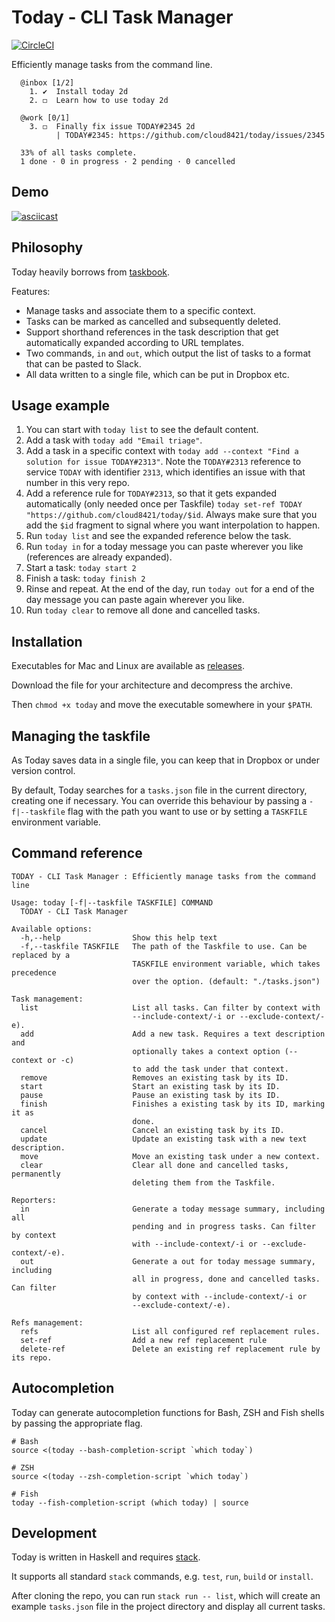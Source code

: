 # Today - CLI Task Manager

[![CircleCI](https://circleci.com/gh/cloud8421/today.svg?style=svg&circle-token=b6247f7bf94460ff15e6b85ba4abbf19cfe62f70)](https://circleci.com/gh/cloud8421/today)

Efficiently manage tasks from the command line.

```
  @inbox [1/2]
    1. ✔  Install today 2d
    2. ◻  Learn how to use today 2d

  @work [0/1]
    3. ◻  Finally fix issue TODAY#2345 2d
          | TODAY#2345: https://github.com/cloud8421/today/issues/2345

  33% of all tasks complete.
  1 done · 0 in progress · 2 pending · 0 cancelled
```

## Demo

[![asciicast](https://asciinema.org/a/263518.svg)](https://asciinema.org/a/263518)

## Philosophy

Today heavily borrows from [taskbook](https://github.com/klaussinani/taskbook).

Features:

- Manage tasks and associate them to a specific context.
- Tasks can be marked as cancelled and subsequently deleted.
- Support shorthand references in the task description that get automatically expanded according to URL templates.
- Two commands, `in` and `out`, which output the list of tasks to a format that can be pasted to Slack.
- All data written to a single file, which can be put in Dropbox etc.

## Usage example

1. You can start with `today list` to see the default content.
2. Add a task with `today add "Email triage"`.
3. Add a task in a specific context with `today add --context "Find a solution for issue TODAY#2313"`. Note the `TODAY#2313` reference to service `TODAY` with identifier `2313`, which identifies an issue with that number in this very repo.
4. Add a reference rule for `TODAY#2313`, so that it gets expanded automatically (only needed once per Taskfile) `today set-ref TODAY "https://github.com/cloud8421/today/$id`. Always make sure that you add the `$id` fragment to signal where you want interpolation to happen.
5. Run `today list` and see the expanded reference below the task.
6. Run `today in` for a today message you can paste wherever you like (references are already expanded).
7. Start a task: `today start 2`
8. Finish a task: `today finish 2`
9. Rinse and repeat. At the end of the day, run `today out` for a end of the day message you can paste again wherever you like.
10. Run `today clear` to remove all done and cancelled tasks.

## Installation

Executables for Mac and Linux are available as [releases](https://github.com/cloud8421/today/releases).

Download the file for your architecture and decompress the archive.

Then `chmod +x today` and move the executable somewhere in your `$PATH`.

## Managing the taskfile

As Today saves data in a single file, you can keep that in Dropbox or under version control.

By default, Today searches for a `tasks.json` file in the current directory, creating one if necessary. You can override this behaviour by passing a `-f|--taskfile` flag with the path you want to use or by setting a `TASKFILE` environment variable.

## Command reference

```
TODAY - CLI Task Manager : Efficiently manage tasks from the command line

Usage: today [-f|--taskfile TASKFILE] COMMAND
  TODAY - CLI Task Manager

Available options:
  -h,--help                Show this help text
  -f,--taskfile TASKFILE   The path of the Taskfile to use. Can be replaced by a
                           TASKFILE environment variable, which takes precedence
                           over the option. (default: "./tasks.json")

Task management:
  list                     List all tasks. Can filter by context with
                           --include-context/-i or --exclude-context/-e).
  add                      Add a new task. Requires a text description and
                           optionally takes a context option (--context or -c)
                           to add the task under that context.
  remove                   Removes an existing task by its ID.
  start                    Start an existing task by its ID.
  pause                    Pause an existing task by its ID.
  finish                   Finishes a existing task by its ID, marking it as
                           done.
  cancel                   Cancel an existing task by its ID.
  update                   Update an existing task with a new text description.
  move                     Move an existing task under a new context.
  clear                    Clear all done and cancelled tasks, permanently
                           deleting them from the Taskfile.

Reporters:
  in                       Generate a today message summary, including all
                           pending and in progress tasks. Can filter by context
                           with --include-context/-i or --exclude-context/-e).
  out                      Generate a out for today message summary, including
                           all in progress, done and cancelled tasks. Can filter
                           by context with --include-context/-i or
                           --exclude-context/-e).

Refs management:
  refs                     List all configured ref replacement rules.
  set-ref                  Add a new ref replacement rule
  delete-ref               Delete an existing ref replacement rule by its repo.
```

## Autocompletion

Today can generate autocompletion functions for Bash, ZSH and Fish shells by passing the appropriate flag.

```
# Bash
source <(today --bash-completion-script `which today`)

# ZSH
source <(today --zsh-completion-script `which today`)

# Fish
today --fish-completion-script (which today) | source
```

## Development

Today is written in Haskell and requires [stack](https://www.haskellstack.org).

It supports all standard `stack` commands, e.g. `test`, `run`, `build` or `install`.

After cloning the repo, you can run `stack run -- list`, which will create an
example `tasks.json` file in the project directory and display all current
tasks.
